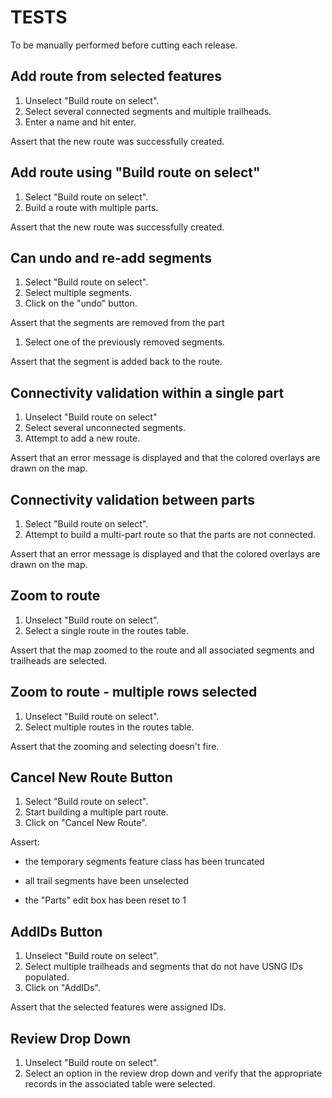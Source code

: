 # TESTS
To be manually performed before cutting each release.

## Add route from selected features
1. Unselect "Build route on select".
1. Select several connected segments and multiple trailheads.
1. Enter a name and hit enter.

Assert that the new route was successfully created.


## Add route using "Build route on select"
1. Select "Build route on select".
1. Build a route with multiple parts.

Assert that the new route was successfully created.


## Can undo and re-add segments
1. Select "Build route on select".
1. Select multiple segments.
1. Click on the "undo" button.

Assert that the segments are removed from the part

1. Select one of the previously removed segments.

Assert that the segment is added back to the route.


## Connectivity validation within a single part
1. Unselect "Build route on select"
1. Select several unconnected segments.
1. Attempt to add a new route.

Assert that an error message is displayed and that the colored overlays are drawn on the map.


## Connectivity validation between parts
1. Select "Build route on select".
1. Attempt to build a multi-part route so that the parts are not connected.

Assert that an error message is displayed and that the colored overlays are drawn on the map.


## Zoom to route
1. Unselect "Build route on select".
1. Select a single route in the routes table.

Assert that the map zoomed to the route and all associated segments and trailheads are selected.


## Zoom to route - multiple rows selected
1. Unselect "Build route on select".
1. Select multiple routes in the routes table.

Assert that the zooming and selecting doesn't fire.


## Cancel New Route Button
1. Select "Build route on select".
1. Start building a multiple part route.
1. Click on "Cancel New Route".

Assert:
- the temporary segments feature class has been truncated

- all trail segments have been unselected
- the "Parts" edit box has been reset to 1

## AddIDs Button
1. Unselect "Build route on select".
1. Select multiple trailheads and segments that do not have USNG IDs populated.
1. Click on "AddIDs".

Assert that the selected features were assigned IDs.

## Review Drop Down
1. Unselect "Build route on select".
1. Select an option in the review drop down and verify that the appropriate records in the associated table were selected.

